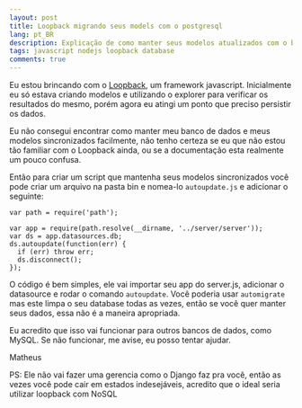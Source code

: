 ```yaml
---
layout: post
title: Loopback migrando seus models com o postgresql
lang: pt_BR
description: Explicação de como manter seus modelos atualizados com o banco de dados utilizando Loopback
tags: javascript nodejs loopback database
comments: true
--- 
```


Eu estou brincando com o [Loopback](https://strongloop.com/node-js/loopback-framework/), um framework javascript. Inicialmente eu só estava criando modelos e utilizando o explorer para verificar os resultados do mesmo, porém agora eu atingi um ponto que preciso persistir os dados.

Eu não consegui encontrar como manter meu banco de dados e meus modelos sincronizados facilmente, não tenho certeza se eu que não estou tão familiar com o Loopback ainda, ou se a documentação esta realmente um pouco confusa. 

Então para criar um script que mantenha seus modelos sincronizados você pode criar um arquivo na pasta bin e nomea-lo `autoupdate.js` e adicionar o seguinte:

```
var path = require('path');

var app = require(path.resolve(__dirname, '../server/server'));
var ds = app.datasources.db;
ds.autoupdate(function(err) {
  if (err) throw err;
  ds.disconnect();
});
```

O código é bem simples, ele vai importar seu app do server.js, adicionar o datasource e rodar o comando `autoupdate`. Você poderia usar `automigrate` mas este limpa o seu database todas as vezes, então se você quer manter seus dados, essa não é a maneira apropriada. 

Eu acredito que isso vai funcionar para outros bancos de dados, como MySQL. Se não funcionar, me avise, eu posso tentar ajudar.

Matheus

PS: Ele não vai fazer uma gerencia como o Django faz pra você, então as vezes você pode cair em estados indesejáveis, acredito que o ideal seria utilizar loopback com NoSQL